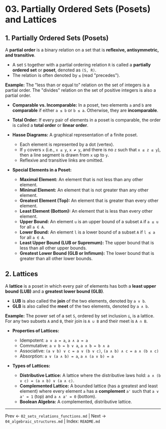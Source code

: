 # 03. Partially Ordered Sets (Posets) and Lattices

## 1. Partially Ordered Sets (Posets)
A **partial order** is a binary relation on a set that is **reflexive, antisymmetric, and transitive**.
- A set `S` together with a partial ordering relation `R` is called a **partially ordered set** or **poset**, denoted as `(S, R)`.
- The relation is often denoted by `≤` (read "precedes").

**Example:** The "less than or equal to" relation on the set of integers is a partial order. The "divides" relation on the set of positive integers is also a partial order.

- **Comparable vs. Incomparable:** In a poset, two elements `a` and `b` are **comparable** if either `a ≤ b` or `b ≤ a`. Otherwise, they are **incomparable**.
- **Total Order:** If every pair of elements in a poset is comparable, the order is called a **total order** or **linear order**.

- **Hasse Diagrams:** A graphical representation of a finite poset.
  - Each element is represented by a dot (vertex).
  - If `y` covers `x` (i.e., `x ≤ y`, `x ≠ y`, and there is no `z` such that `x ≤ z ≤ y`), then a line segment is drawn from `x` up to `y`.
  - Reflexive and transitive links are omitted.

- **Special Elements in a Poset:**
  - **Maximal Element:** An element that is not less than any other element.
  - **Minimal Element:** An element that is not greater than any other element.
  - **Greatest Element (Top):** An element that is greater than every other element.
  - **Least Element (Bottom):** An element that is less than every other element.
  - **Upper Bound:** An element `u` is an upper bound of a subset `A` if `a ≤ u` for all `a ∈ A`.
  - **Lower Bound:** An element `l` is a lower bound of a subset `A` if `l ≤ a` for all `a ∈ A`.
  - **Least Upper Bound (LUB or Supremum):** The upper bound that is less than all other upper bounds.
  - **Greatest Lower Bound (GLB or Infimum):** The lower bound that is greater than all other lower bounds.

## 2. Lattices
A **lattice** is a poset in which every pair of elements has both a **least upper bound (LUB)** and a **greatest lower bound (GLB)**.

- **LUB** is also called the **join** of the two elements, denoted by `a ∨ b`.
- **GLB** is also called the **meet** of the two elements, denoted by `a ∧ b`.

**Example:** The power set of a set `S`, ordered by set inclusion `⊆`, is a lattice. For any two subsets `A` and `B`, their join is `A ∪ B` and their meet is `A ∩ B`.

- **Properties of Lattices:**
  - Idempotent: `a ∨ a = a`, `a ∧ a = a`
  - Commutative: `a ∨ b = b ∨ a`, `a ∧ b = b ∧ a`
  - Associative: `(a ∨ b) ∨ c = a ∨ (b ∨ c)`, `(a ∧ b) ∧ c = a ∧ (b ∧ c)`
  - Absorption: `a ∨ (a ∧ b) = a`, `a ∧ (a ∨ b) = a`

- **Types of Lattices:**
  - **Distributive Lattice:** A lattice where the distributive laws hold: `a ∧ (b ∨ c) = (a ∧ b) ∨ (a ∧ c)`.
  - **Complemented Lattice:** A bounded lattice (has a greatest and least element) where every element `a` has a **complement** `a'` such that `a ∨ a' = 1` (top) and `a ∧ a' = 0` (bottom).
  - **Boolean Algebra:** A complemented, distributive lattice.

---
Prev ← `02_sets_relations_functions.md` | Next → `04_algebraic_structures.md` | Index: `README.md`
